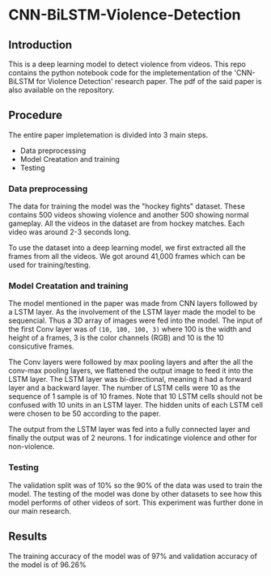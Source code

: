 # CNN-BiLSTM-Violence-Detection

## Introduction

This is a deep learning model to detect violence from videos. This repo contains the python notebook code for the impletementation of the 'CNN-BiLSTM for Violence Detection' research paper.
The pdf of the said paper is also available on the repository. 

## Procedure

The entire paper impletemation is divided into 3 main steps. 

* Data preprocessing
* Model Creatation and training
* Testing

### Data preprocessing

The data for training the model was the "hockey fights" dataset. These contains 500 videos showing violence and another 500 showing normal gameplay. All the videos in the dataset
are from hockey matches. Each video was around 2-3 seconds long. 

To use the dataset into a deep learning model, we first extracted all the frames from all the videos. We got around 41,000 frames which can be used for training/testing.

### Model Creatation and training

The model mentioned in the paper was made from CNN layers followed by a LSTM layer. As the involvement of the LSTM layer made the model to be sequencial. Thus a 3D array of images
were fed into the model. The input of the first Conv layer was of  `(10, 100, 100, 3)`  where 100 is the width and height of a frames, 3 is the color channels (RGB) and 10 is the 
10 consicutive frames. 

The Conv layers were followed by max pooling layers and after the all the conv-max pooling layers, we flattened the output image to feed it into the LSTM layer. The LSTM layer 
was bi-directional, meaning it had a forward layer and a backward layer. The number of LSTM cells were 10 as the sequence of 1 sample is of 10 frames. Note that 10 LSTM cells 
should not be confused with 10 units in an LSTM layer. The hidden units of each LSTM cell were chosen to be 50 according to the paper. 

The output from the LSTM layer was fed into a fully connected layer and finally the output was of 2 neurons. 1 for indicatinge violence and other for non-violence.

### Testing

The validation split was of 10% so the 90% of the data was used to train the model. The testing of the model was done by other datasets to see how this model
performs of other videos of sort. This experiment was further done in our main research. 

## Results

The training accuracy of the model was of 97% and validation accuracy of the model is of 96.26%
